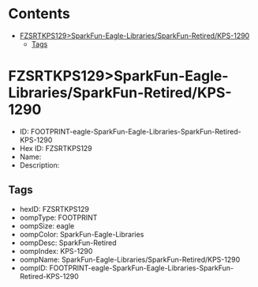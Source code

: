 



Contents
========

* [FZSRTKPS129>SparkFun-Eagle-Libraries/SparkFun-Retired/KPS-1290](#fzsrtkps129sparkfun-eagle-librariessparkfun-retiredkps-1290)
	* [Tags](#tags)

# FZSRTKPS129>SparkFun-Eagle-Libraries/SparkFun-Retired/KPS-1290

- ID: FOOTPRINT-eagle-SparkFun-Eagle-Libraries-SparkFun-Retired-KPS-1290
- Hex ID: FZSRTKPS129
- Name: 
- Description: 

## Tags

- hexID: FZSRTKPS129
- oompType: FOOTPRINT
- oompSize: eagle
- oompColor: SparkFun-Eagle-Libraries
- oompDesc: SparkFun-Retired
- oompIndex: KPS-1290
- oompName: SparkFun-Eagle-Libraries/SparkFun-Retired/KPS-1290
- oompID: FOOTPRINT-eagle-SparkFun-Eagle-Libraries-SparkFun-Retired-KPS-1290
